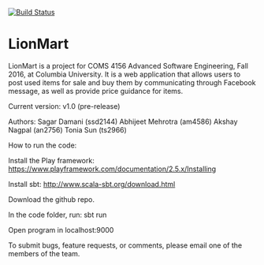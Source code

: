 [![Build Status](https://travis-ci.com/akshaynagpal/LionMart.svg?token=SadtxEMzcJPSD4FuGaTx&branch=master)](https://travis-ci.com/akshaynagpal/LionMart)
# LionMart

LionMart is a project for COMS 4156 Advanced Software Engineering, Fall 2016, at Columbia University. It is a web application that allows users to post used items for sale and buy them by communicating through Facebook message, as well as provide price guidance for items.

Current version: v1.0 (pre-release)

Authors:
Sagar Damani (ssd2144)
Abhijeet Mehrotra (am4586)
Akshay Nagpal (an2756)
Tonia Sun (ts2966)

How to run the code:

Install the Play framework:
https://www.playframework.com/documentation/2.5.x/Installing

Install sbt:
http://www.scala-sbt.org/download.html

Download the github repo.

In the code folder, run: sbt run

Open program in localhost:9000

To submit bugs, feature requests, or comments, please email one of the members of the team.

